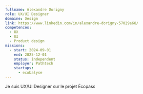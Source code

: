 ```yaml
---
fullname: Alexandre Dorigny
role: UX/UI Designer
domaine: Design
link: https://www.linkedin.com/in/alexandre-dorigny-57029a68/
competences:
  - UX
  - UI
  - Product design
missions:
  - start: 2024-09-01
    end: 2025-12-01
    status: independent
    employer: Pathtech
    startups:
      - ecobalyse
---
```

Je suis UX/UI Designer sur le projet Écopass